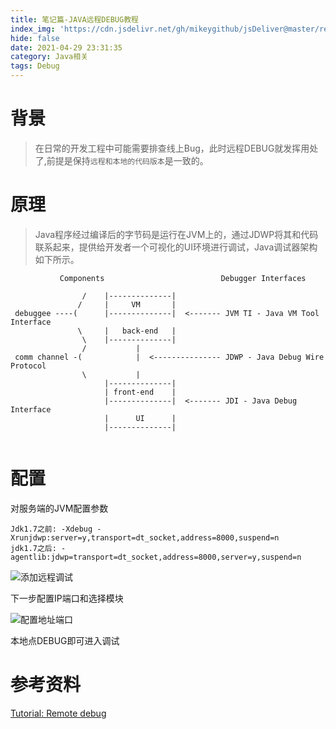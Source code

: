 ```yaml
---
title: 笔记篇-JAVA远程DEBUG教程
index_img: 'https://cdn.jsdelivr.net/gh/mikeygithub/jsDeliver@master/resource/img/debug.jpeg'
hide: false
date: 2021-04-29 23:31:35
category: Java相关
tags: Debug
---
```


# 背景

>在日常的开发工程中可能需要排查线上Bug，此时远程DEBUG就发挥用处了,前提是保持`远程和本地的代码版本`是一致的。

# 原理

> Java程序经过编译后的字节码是运行在JVM上的，通过JDWP将其和代码联系起来，提供给开发者一个可视化的UI环境进行调试，Java调试器架构如下所示。


```text
           Components                          Debugger Interfaces

                /    |--------------|
               /     |     VM       |
 debuggee ----(      |--------------|  <------- JVM TI - Java VM Tool Interface
               \     |   back-end   |
                \    |--------------|
                /           |
 comm channel -(            |  <--------------- JDWP - Java Debug Wire Protocol
                \           |
                     |--------------|
                     | front-end    |
                     |--------------|  <------- JDI - Java Debug Interface
                     |      UI      |
                     |--------------|


```


# 配置

对服务端的JVM配置参数

```
Jdk1.7之前: -Xdebug -Xrunjdwp:server=y,transport=dt_socket,address=8000,suspend=n
jdk1.7之后: -agentlib:jdwp=transport=dt_socket,address=8000,server=y,suspend=n
```

![添加远程调试](https://i.loli.net/2021/04/29/D1AzFu7TsnZikcO.png)


下一步配置IP端口和选择模块

![配置地址端口](https://i.loli.net/2021/04/29/ckGgqCvnxBPLZdM.png)

本地点DEBUG即可进入调试

# 参考资料

[Tutorial: Remote debug](https://www.jetbrains.com/help/idea/tutorial-remote-debug.html)

  


 